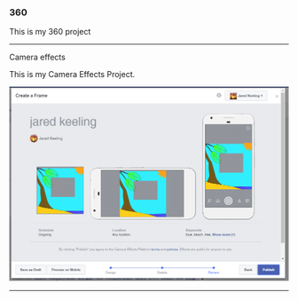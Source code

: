 ### 360

This is my 360 project

 <script src="//360.vizor.io/scripts/embed.js" data-vizorurl="https://360.vizor.io/embed/v/n8bnn" ></script>
 
 ***

Camera effects 

This is my Camera Effects Project.

![Jkeelingbeach](https://github.com/Buddy123456/Buddy123456.github.io/blob/master/Jkeelingbeach.PNG?raw=true "Optional Title")

***
